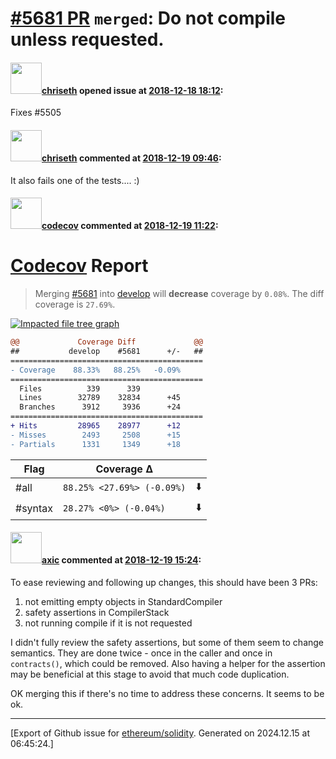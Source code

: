 # [\#5681 PR](https://github.com/ethereum/solidity/pull/5681) `merged`: Do not compile unless requested.

#### <img src="https://avatars.githubusercontent.com/u/9073706?v=4" width="50">[chriseth](https://github.com/chriseth) opened issue at [2018-12-18 18:12](https://github.com/ethereum/solidity/pull/5681):

Fixes #5505

#### <img src="https://avatars.githubusercontent.com/u/9073706?v=4" width="50">[chriseth](https://github.com/chriseth) commented at [2018-12-19 09:46](https://github.com/ethereum/solidity/pull/5681#issuecomment-448533439):

It also fails one of the tests.... :)

#### <img src="https://avatars.githubusercontent.com/in/254?v=4" width="50">[codecov](https://github.com/apps/codecov) commented at [2018-12-19 11:22](https://github.com/ethereum/solidity/pull/5681#issuecomment-448560884):

# [Codecov](https://codecov.io/gh/ethereum/solidity/pull/5681?src=pr&el=h1) Report
> Merging [#5681](https://codecov.io/gh/ethereum/solidity/pull/5681?src=pr&el=desc) into [develop](https://codecov.io/gh/ethereum/solidity/commit/8875092073a30c94659f8a373658ca8286803054?src=pr&el=desc) will **decrease** coverage by `0.08%`.
> The diff coverage is `27.69%`.

[![Impacted file tree graph](https://codecov.io/gh/ethereum/solidity/pull/5681/graphs/tree.svg?width=650&token=87PGzVEwU0&height=150&src=pr)](https://codecov.io/gh/ethereum/solidity/pull/5681?src=pr&el=tree)

```diff
@@             Coverage Diff             @@
##           develop    #5681      +/-   ##
===========================================
- Coverage    88.33%   88.25%   -0.09%     
===========================================
  Files          339      339              
  Lines        32789    32834      +45     
  Branches      3912     3936      +24     
===========================================
+ Hits         28965    28977      +12     
- Misses        2493     2508      +15     
- Partials      1331     1349      +18
```

| Flag | Coverage Δ | |
|---|---|---|
| #all | `88.25% <27.69%> (-0.09%)` | :arrow_down: |
| #syntax | `28.27% <0%> (-0.04%)` | :arrow_down: |

#### <img src="https://avatars.githubusercontent.com/u/20340?v=4" width="50">[axic](https://github.com/axic) commented at [2018-12-19 15:24](https://github.com/ethereum/solidity/pull/5681#issuecomment-448633764):

To ease reviewing and following up changes, this should have been 3 PRs:
1) not emitting empty objects in StandardCompiler
2) safety assertions in CompilerStack
3) not running compile if it is not requested

I didn't fully review the safety assertions, but some of them seem to change semantics. They are done twice - once in the caller and once in `contracts()`, which could be removed. Also having a helper for the assertion may be beneficial at this stage to avoid that much code duplication.

OK merging this if there's no time to address these concerns. It seems to be ok.


-------------------------------------------------------------------------------



[Export of Github issue for [ethereum/solidity](https://github.com/ethereum/solidity). Generated on 2024.12.15 at 06:45:24.]
